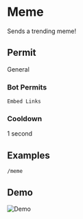 # Meme
Sends a trending meme!

## Permit
General
### Bot Permits
`Embed Links`
### Cooldown
1 second
## Examples
`/meme`
## Demo 
![Demo](https://i.imgur.com/A5scVaZ.gif)

